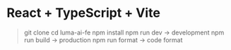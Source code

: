 # React + TypeScript + Vite

> git clone 
> cd luma-ai-fe
> npm install
> npm run dev -> development
> npm run build -> production
> npm run format -> code format
